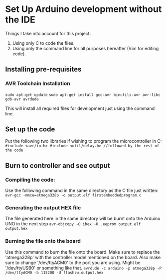 # Set Up Arduino development without the IDE

Things I take into account for this project:
1. Using only C to code the files.
2. Using only the command line for all purposes hereafter (Vim for editing code).

## Installing pre-requisites

### AVR Toolchain Installation

`sudo apt-get update`
`sudo apt-get install gcc-avr binutils-avr avr-libc gdb-avr avrdude`

This will install all required files for development just using the command line.

## Set up the code

Put the following two libraries if wishing to program the microcontroller in C:
`#include <avr/io.h>
#include <util/delay.h>
//followed by the rest of the code`

## Burn to controller and see output

### Compiling the code:
Use the following command in the same directory as the C file just written:
`avr-gcc -mmcu=atmega328p -o output.elf firstembeddedprogram.c`

### Generating the output HEX file
The file generated here in the same directory will be burnt onto the Arduino UNO in the next step
`avr-objcopy -O ihex -R .eeprom output.elf output.hex` 

### Burning the file onto the board
Use this command to burn the file onto the board. Make sure to replace the 'atmega328p' with the controller model mentioned on the board. Also make sure to change '/dev/ttyACM0' to the port you are using. Might be '/dev/ttyUSB0' or something like that. 
`avrdude -c arduino -p atmega328p -P /dev/ttyACM0 -b 115200 -U flash:w:output.hex`




